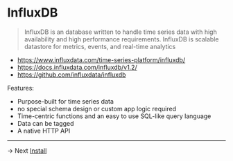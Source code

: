 # InfluxDB

> InfluxDB is an database written to handle time series data with high availability and high performance requirements.
> InfluxDB is scalable datastore for metrics, events, and real-time analytics

* https://www.influxdata.com/time-series-platform/influxdb/
* https://docs.influxdata.com/influxdb/v1.2/
* https://github.com/influxdata/influxdb

Features:

* Purpose-built for time series data
* no special schema design or custom app logic required
* Time-centric functions and an easy to use SQL-­like query language
* Data can be tagged
* A native HTTP API

------
-> Next [Install](install.md)
